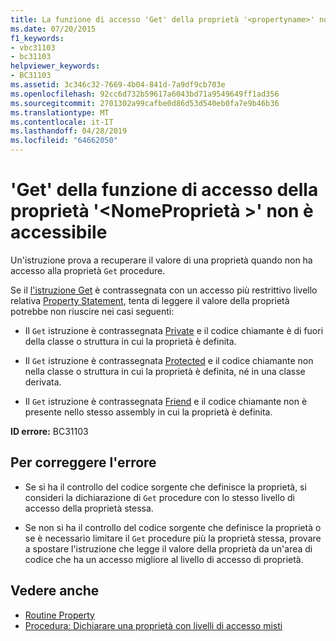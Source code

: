 ```yaml
---
title: La funzione di accesso 'Get' della proprietà '<propertyname>' non è accessibile
ms.date: 07/20/2015
f1_keywords:
- vbc31103
- bc31103
helpviewer_keywords:
- BC31103
ms.assetid: 3c346c32-7669-4b04-841d-7a9df9cb703e
ms.openlocfilehash: 92cc6d732b59617a6043bd71a9549649ff1ad356
ms.sourcegitcommit: 2701302a99cafbe0d86d53d540eb0fa7e9b46b36
ms.translationtype: MT
ms.contentlocale: it-IT
ms.lasthandoff: 04/28/2019
ms.locfileid: "64662050"
---
```

# <a name="get-accessor-of-property-propertyname-is-not-accessible"></a>'Get' della funzione di accesso della proprietà '\<NomeProprietà >' non è accessibile
Un'istruzione prova a recuperare il valore di una proprietà quando non ha accesso alla proprietà `Get` procedure.  
  
 Se il [l'istruzione Get](../../../visual-basic/language-reference/statements/get-statement.md) è contrassegnata con un accesso più restrittivo livello relativa [Property Statement](../../../visual-basic/language-reference/statements/property-statement.md), tenta di leggere il valore della proprietà potrebbe non riuscire nei casi seguenti:  
  
- Il `Get` istruzione è contrassegnata [Private](../../../visual-basic/language-reference/modifiers/private.md) e il codice chiamante è di fuori della classe o struttura in cui la proprietà è definita.  
  
- Il `Get` istruzione è contrassegnata [Protected](../../../visual-basic/language-reference/modifiers/protected.md) e il codice chiamante non nella classe o struttura in cui la proprietà è definita, né in una classe derivata.  
  
- Il `Get` istruzione è contrassegnata [Friend](../../../visual-basic/language-reference/modifiers/friend.md) e il codice chiamante non è presente nello stesso assembly in cui la proprietà è definita.  
  
 **ID errore:** BC31103  
  
## <a name="to-correct-this-error"></a>Per correggere l'errore  
  
- Se si ha il controllo del codice sorgente che definisce la proprietà, si consideri la dichiarazione di `Get` procedure con lo stesso livello di accesso della proprietà stessa.  
  
- Se non si ha il controllo del codice sorgente che definisce la proprietà o se è necessario limitare il `Get` procedure più la proprietà stessa, provare a spostare l'istruzione che legge il valore della proprietà da un'area di codice che ha un accesso migliore al livello di accesso di proprietà.  
  
## <a name="see-also"></a>Vedere anche

- [Routine Property](../../../visual-basic/programming-guide/language-features/procedures/property-procedures.md)
- [Procedura: Dichiarare una proprietà con livelli di accesso misti](../../../visual-basic/programming-guide/language-features/procedures/how-to-declare-a-property-with-mixed-access-levels.md)
